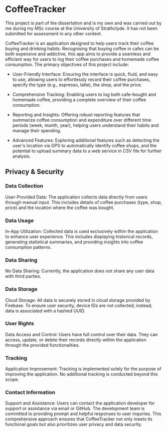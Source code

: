 # CoffeeTracker

This project is part of the dissertation and is my own and was carried out by me during my MSc course at the University of Strathclyde. It has not been submitted for assessment in any other context.

CoffeeTracker is an application designed to help users track their coffee buying and drinking habits. Recognising that buying coffee in cafes can be both expensive and addictive, this app aims to provide a seamless and efficient way for users to log their coffee purchases and homemade coffee consumption. The primary objectives of this project include:

- User-Friendly Interface: Ensuring the interface is quick, fluid, and easy to use, allowing users to effortlessly record their coffee purchases, specify the type (e.g., espresso, latte), the shop, and the price.

- Comprehensive Tracking: Enabling users to log both cafe-bought and homemade coffee, providing a complete overview of their coffee consumption.

- Reporting and Insights: Offering robust reporting features that summarize coffee consumption and expenditure over different time periods (week, month, year), helping users understand their habits and manage their spending.

- Advanced Features: Exploring additional features such as detecting the user's location via GPS to automatically identify coffee shops, and the potential to upload summary data to a web service in CSV file for further analysis.

## Privacy & Security
### Data Collection
User-Provided Data: The application collects data directly from users through manual input. This includes details of coffee purchases (type, shop, price) and the location where the coffee was bought.
### Data Usage
In-App Utilization: Collected data is used exclusively within the application to enhance user experience. This includes displaying historical records, generating statistical summaries, and providing insights into coffee consumption patterns.
### Data Sharing
No Data Sharing: Currently, the application does not share any user data with third parties.
### Data Storage
Cloud Storage: All data is securely stored in cloud storage provided by Firebase. To ensure user security, device IDs are not collected; instead, data is associated with a hashed UUID.
### User Rights
Data Access and Control: Users have full control over their data. They can access, update, or delete their records directly within the application through the provided functionalities.
### Tracking
Application Improvement: Tracking is implemented solely for the purpose of improving the application. No additional tracking is conducted beyond this scope.
### Contact Information
Support and Assistance: Users can contact the application developer for support or assistance via email or GitHub. The development team is committed to providing prompt and helpful responses to user inquiries.
This comprehensive approach ensures that CoffeeTracker not only meets its functional goals but also prioritizes user privacy and data security.
